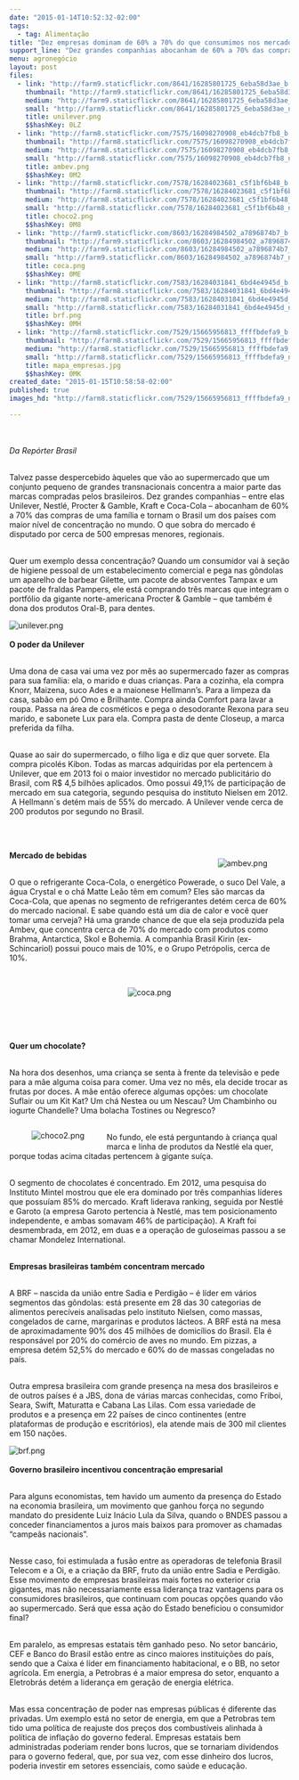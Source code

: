 ```yaml
---
date: "2015-01-14T10:52:32-02:00"
tags:
  - tag: Alimentação
title: "Dez empresas dominam de 60% a 70% do que consumimos nos mercados"
support_line: "Dez grandes companhias abocanham de 60% a 70% das compras de uma família e tornam o Brasil um dos países com maior nível de concentração."
menu: agronegócio
layout: post
files:
  - link: "http://farm9.staticflickr.com/8641/16285801725_6eba58d3ae_b.jpg"
    thumbnail: "http://farm9.staticflickr.com/8641/16285801725_6eba58d3ae_t.jpg"
    medium: "http://farm9.staticflickr.com/8641/16285801725_6eba58d3ae_z.jpg"
    small: "http://farm9.staticflickr.com/8641/16285801725_6eba58d3ae_n.jpg"
    title: unilever.png
    $$hashKey: 0LZ
  - link: "http://farm8.staticflickr.com/7575/16098270908_eb4dcb7fb8_b.jpg"
    thumbnail: "http://farm8.staticflickr.com/7575/16098270908_eb4dcb7fb8_t.jpg"
    medium: "http://farm8.staticflickr.com/7575/16098270908_eb4dcb7fb8_z.jpg"
    small: "http://farm8.staticflickr.com/7575/16098270908_eb4dcb7fb8_n.jpg"
    title: ambev.png
    $$hashKey: 0M2
  - link: "http://farm8.staticflickr.com/7578/16284023681_c5f1bf6b48_b.jpg"
    thumbnail: "http://farm8.staticflickr.com/7578/16284023681_c5f1bf6b48_t.jpg"
    medium: "http://farm8.staticflickr.com/7578/16284023681_c5f1bf6b48_z.jpg"
    small: "http://farm8.staticflickr.com/7578/16284023681_c5f1bf6b48_n.jpg"
    title: choco2.png
    $$hashKey: 0M8
  - link: "http://farm9.staticflickr.com/8603/16284984502_a7896874b7_b.jpg"
    thumbnail: "http://farm9.staticflickr.com/8603/16284984502_a7896874b7_t.jpg"
    medium: "http://farm9.staticflickr.com/8603/16284984502_a7896874b7_z.jpg"
    small: "http://farm9.staticflickr.com/8603/16284984502_a7896874b7_n.jpg"
    title: coca.png
    $$hashKey: 0ME
  - link: "http://farm8.staticflickr.com/7583/16284031841_6bd4e4945d_b.jpg"
    thumbnail: "http://farm8.staticflickr.com/7583/16284031841_6bd4e4945d_t.jpg"
    medium: "http://farm8.staticflickr.com/7583/16284031841_6bd4e4945d_z.jpg"
    small: "http://farm8.staticflickr.com/7583/16284031841_6bd4e4945d_n.jpg"
    title: brf.png
    $$hashKey: 0MH
  - link: "http://farm8.staticflickr.com/7529/15665956813_ffffbdefa9_b.jpg"
    thumbnail: "http://farm8.staticflickr.com/7529/15665956813_ffffbdefa9_t.jpg"
    medium: "http://farm8.staticflickr.com/7529/15665956813_ffffbdefa9_z.jpg"
    small: "http://farm8.staticflickr.com/7529/15665956813_ffffbdefa9_n.jpg"
    title: mapa_empresas.jpg
    $$hashKey: 0MK
created_date: "2015-01-15T10:58:58-02:00"
published: true
images_hd: "http://farm8.staticflickr.com/7529/15665956813_ffffbdefa9_n.jpg"

---
```

<p><br />
&nbsp;<br />
<em>Da Rep&oacute;rter Brasil</em></p>

<p><br />
Talvez passe despercebido &agrave;queles que v&atilde;o ao supermercado que um conjunto pequeno de grandes transnacionais concentra a maior parte das marcas compradas pelos brasileiros. Dez grandes companhias &ndash; entre elas Unilever, Nestl&eacute;, Procter &amp; Gamble, Kraft e Coca-Cola &ndash; abocanham de 60% a 70% das compras de uma fam&iacute;lia e tornam o Brasil um dos pa&iacute;ses com maior n&iacute;vel de concentra&ccedil;&atilde;o no mundo. O que sobra do mercado &eacute; disputado por cerca de 500 empresas menores, regionais.</p>

<p><br />
Quer um exemplo dessa concentra&ccedil;&atilde;o? Quando um consumidor vai &agrave; se&ccedil;&atilde;o de higiene pessoal de um estabelecimento comercial e pega nas g&ocirc;ndolas um aparelho de barbear Gilette, um pacote de absorventes Tampax e um pacote de fraldas Pampers, ele est&aacute; comprando tr&ecirc;s marcas que integram o portf&oacute;lio da gigante norte-americana Procter &amp; Gamble &ndash; que tamb&eacute;m &eacute; dona dos produtos Oral-B, para dentes.</p>

<p><img alt="unilever.png" src="http://farm9.staticflickr.com/8641/16285801725_6eba58d3ae_b.jpg" /><br />
<br />
<strong>O poder da Unilever</strong></p>

<p><br />
Uma dona de casa vai uma vez por m&ecirc;s ao supermercado fazer as compras para sua fam&iacute;lia: ela, o marido e duas crian&ccedil;as. Para a cozinha, ela compra Knorr, Maizena, suco Ades e a maionese Hellmann&rsquo;s. Para a limpeza da casa, sab&atilde;o em p&oacute; Omo e Brilhante. Compra ainda Comfort para lavar a roupa. Passa na &aacute;rea de cosm&eacute;ticos e pega o desodorante Rexona para seu marido, e sabonete Lux para ela. Compra pasta de dente Closeup, a marca preferida da filha.</p>

<p><br />
Quase ao sair do supermercado, o filho liga e diz que quer sorvete. Ela compra picol&eacute;s Kibon. Todas as marcas adquiridas por ela pertencem &agrave; Unilever, que em 2013 foi o maior investidor no mercado publicit&aacute;rio do Brasil, com R$ 4,5 bilh&otilde;es aplicados. Omo possui 49,1% de participa&ccedil;&atilde;o de mercado em sua categoria, segundo pesquisa do instituto Nielsen em 2012. &nbsp;A Hellmann&acute;s det&eacute;m mais de 55% do mercado. A Unilever vende cerca de 200 produtos por segundo no Brasil.</p>

<p><br />
&nbsp;</p>

<figure class="image" style="float:right"><img alt="ambev.png" src="http://farm8.staticflickr.com/7575/16098270908_eb4dcb7fb8_b.jpg" />
<figcaption></figcaption>
</figure>

<p><strong>Mercado de bebidas</strong></p>

<p><br />
O que o refrigerante Coca-Cola, o energ&eacute;tico Powerade, o suco Del Vale, a &aacute;gua Crystal e o ch&aacute; Matte Le&atilde;o t&ecirc;m em comum? Eles s&atilde;o marcas da Coca-Cola, que apenas no segmento de refrigerantes det&eacute;m cerca de 60% do mercado nacional. E sabe quando est&aacute; um dia de calor e voc&ecirc; quer tomar uma cerveja? H&aacute; uma grande chance de que ela seja produzida pela Ambev, que concentra cerca de 70% do mercado com produtos como Brahma, Antarctica, Skol e Bohemia. A companhia Brasil Kirin (ex-Schincariol) possui pouco mais de 10%, e o Grupo Petr&oacute;polis, cerca de 10%.</p>

<p>&nbsp;</p>

<p style="text-align:center"><img alt="coca.png" src="http://farm9.staticflickr.com/8603/16284984502_a7896874b7_b.jpg" /></p>

<p><br />
<br />
&nbsp;</p>

<p><strong>Quer um chocolate?</strong></p>

<p><br />
Na hora dos desenhos, uma crian&ccedil;a se senta &agrave; frente da televis&atilde;o e pede para a m&atilde;e alguma coisa para comer. Uma vez no m&ecirc;s, ela decide trocar as frutas por doces. A m&atilde;e ent&atilde;o oferece algumas op&ccedil;&otilde;es: um chocolate Suflair ou um Kit Kat? Um ch&aacute; Nestea ou um Nescau? Um Chambinho ou iogurte Chandelle? Uma bolacha Tostines ou Negresco?</p>

<figure class="image" style="float:left"><img alt="choco2.png" src="http://farm8.staticflickr.com/7578/16284023681_c5f1bf6b48_b.jpg" />
<figcaption></figcaption>
</figure>

<p><br />
No fundo, ele est&aacute; perguntando &agrave; crian&ccedil;a qual marca e linha de produtos da Nestl&eacute; ela quer, porque todas acima citadas pertencem &agrave; gigante su&iacute;&ccedil;a.</p>

<p><br />
O segmento de chocolates &eacute; concentrado. Em 2012, uma pesquisa do Instituto Mintel mostrou que ele era dominado por tr&ecirc;s companhias l&iacute;deres que possu&iacute;am 85% do mercado. Kraft liderava ranking, seguida por Nestl&eacute; e Garoto (a empresa Garoto pertencia &agrave; Nestl&eacute;, mas tem posicionamento independente, e ambas somavam 46% de participa&ccedil;&atilde;o). A Kraft foi desmembrada, em 2012, em duas e a opera&ccedil;&atilde;o de guloseimas passou a se chamar Mondelez International.</p>

<p><br />
<strong>Empresas brasileiras tamb&eacute;m concentram mercado</strong></p>

<p><br />
A BRF &ndash; nascida da uni&atilde;o entre Sadia e Perdig&atilde;o &ndash; &eacute; l&iacute;der em v&aacute;rios segmentos das g&ocirc;ndolas: est&aacute; presente em 28 das 30 categorias de alimentos perec&iacute;veis analisadas pelo instituto Nielsen, como massas, congelados de carne, margarinas e produtos l&aacute;cteos. A BRF est&aacute; na mesa de aproximadamente 90% dos 45 milh&otilde;es de domic&iacute;lios do Brasil. Ela &eacute; respons&aacute;vel por 20% do com&eacute;rcio de aves no mundo. Em pizzas, a empresa det&eacute;m 52,5% do mercado e 60% do de massas congeladas no pa&iacute;s.</p>

<p><br />
Outra empresa brasileira com grande presen&ccedil;a na mesa dos brasileiros e de outros pa&iacute;ses &eacute; a JBS, dona de v&aacute;rias marcas conhecidas, como Friboi, Seara, Swift, Maturatta e Cabana Las Lilas. Com essa variedade de produtos e a presen&ccedil;a em 22 pa&iacute;ses de cinco continentes (entre plataformas de produ&ccedil;&atilde;o e escrit&oacute;rios), ela atende mais de 300 mil clientes em 150 na&ccedil;&otilde;es.</p>

<p><img alt="brf.png" src="http://farm8.staticflickr.com/7583/16284031841_6bd4e4945d_b.jpg" /><br />
<br />
<strong>Governo brasileiro incentivou concentra&ccedil;&atilde;o empresarial</strong></p>

<p><br />
Para alguns economistas, tem havido um aumento da presen&ccedil;a do Estado na economia brasileira, um movimento que ganhou for&ccedil;a no segundo mandato do presidente Luiz In&aacute;cio Lula da Silva, quando o BNDES passou a conceder financiamentos a juros mais baixos para promover as chamadas &ldquo;campe&atilde;s nacionais&rdquo;.</p>

<p><br />
Nesse caso, foi estimulada a fus&atilde;o entre as operadoras de telefonia Brasil Telecom e a Oi, e a cria&ccedil;&atilde;o da BRF, fruto da uni&atilde;o entre Sadia e Perdig&atilde;o. Esse movimento de empresas brasileiras mais fortes no exterior cria gigantes, mas n&atilde;o necessariamente essa lideran&ccedil;a traz vantagens para os consumidores brasileiros, que continuam com poucas op&ccedil;&otilde;es quando v&atilde;o ao supermercado. Ser&aacute; que essa a&ccedil;&atilde;o do Estado beneficiou o consumidor final?</p>

<p><br />
Em paralelo, as empresas estatais t&ecirc;m ganhado peso. No setor banc&aacute;rio, CEF e Banco do Brasil est&atilde;o entre as cinco maiores institui&ccedil;&otilde;es do pa&iacute;s, sendo que a Caixa &eacute; l&iacute;der em financiamento habitacional, e o BB, no setor agr&iacute;cola. Em energia, a Petrobras &eacute; a maior empresa do setor, enquanto a Eletrobr&aacute;s det&eacute;m a lideran&ccedil;a em gera&ccedil;&atilde;o de energia el&eacute;trica.</p>

<p><br />
Mas essa concentra&ccedil;&atilde;o de poder nas empresas p&uacute;blicas &eacute; diferente das privadas. Um exemplo est&aacute; no setor de energia, em que a Petrobras tem tido uma pol&iacute;tica de reajuste dos pre&ccedil;os dos combust&iacute;veis alinhada &agrave; pol&iacute;tica de infla&ccedil;&atilde;o do governo federal. Empresas estatais bem administradas poderiam render bons lucros, que se tornariam dividendos para o governo federal, que, por sua vez, com esse dinheiro dos lucros, poderia investir em setores essenciais, como sa&uacute;de e educa&ccedil;&atilde;o.</p>
